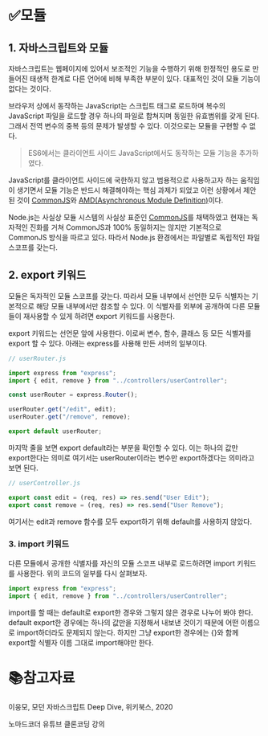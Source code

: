 # ✅모듈

## 1. 자바스크립트와 모듈

 자바스크립트는 웹페이지에 있어서 보조적인 기능을 수행하기 위해 한정적인 용도로 만들어진 태생적 한계로 다른 언어에 비해 부족한 부분이 있다. 대표적인 것이 모듈 기능이 없다는 것이다.

 브라우저 상에서 동작하는 JavaScript는 스크립트 태그로 로드하며 복수의 JavaScript 파일을 로드할 경우 하나의 파일로 합쳐지며 동일한 유효범위를 갖게 된다. 그래서 전역 변수의 중복 등의 문제가 발생할 수 있다. 이것으로는 모듈을 구현할 수 없다.

> ES6에서는 클라이언트 사이드 JavaScript에서도 동작하는 모듈 기능을 추가하였다.

 JavaScript를 클라이언트 사이드에 국한하지 않고 범용적으로 사용하고자 하는 움직임이 생기면서 모듈 기능은 반드시 해결해야하는 핵심 과제가 되었고 이런 상황에서 제안된 것이 [CommonJS](http://www.commonjs.org/)와 [AMD(Asynchronous Module Definition)](https://github.com/amdjs/amdjs-api/wiki/AMD)이다.

 Node.js는 사실상 모듈 시스템의 사실상 표준인 [CommonJS](http://www.commonjs.org/)를 채택하였고 현재는 독자적인 진화를 거쳐 CommonJS과 100% 동일하지는 않지만 기본적으로 CommonJS 방식을 따르고 있다. 따라서 Node.js 환경에서는 파일별로 독립적인 파일 스코프를 갖는다.

## 2. export 키워드

 모듈은 독자적인 모듈 스코프를 갖는다. 따라서 모듈 내부에서 선언한 모두 식별자는 기본적으로 해당 모듈 내부에서만 참조할 수 있다. 이 식별자를 외부에 공개하여 다른 모듈들이 재사용할 수 있게 하려면 export 키워드를 사용한다.

 export 키워드는 선언문 앞에 사용한다. 이로써 변수, 함수, 클래스 등 모든 식별자를 export 할 수 있다. 아래는 express를 사용해 만든 서버의 일부이다.

```javascript
// userRouter.js

import express from "express";
import { edit, remove } from "../controllers/userController";

const userRouter = express.Router();

userRouter.get("/edit", edit);
userRouter.get("/remove", remove);

export default userRouter;
```

 마지막 줄을 보면 export default라는 부분을 확인할 수 있다. 이는 하나의 값만 export한다는 의미로 여기서는 userRouter이라는 변수만 export하겠다는 의미라고 보면 된다.

```javascript
// userController.js

export const edit = (req, res) => res.send("User Edit");
export const remove = (req, res) => res.send("User Remove");
```

여기서는 edit과 remove 함수를 모두 export하기 위해 default를 사용하지 않았다.

### 3. import 키워드

 다른 모듈에서 공개한 식별자를 자신의 모듈 스코프 내부로 로드하려면 import 키워드를 사용한다. 위의 코드의 일부를 다시 살펴보자.

```javascript
import express from "express";
import { edit, remove } from "../controllers/userController";
```

 import를 할 때는 default로 export한 경우와 그렇지 않은 경우로 나누어 봐야 한다. default export한 경우에는 하나의 값만을 지정해서 내보낸 것이기 때문에 어떤 이름으로 import하더라도 문제되지 않는다. 하지만 그냥 export한 경우에는 {}와 함께 export할 식별자 이름 그대로 import해야만 한다.

# :books:참고자료

이웅모, 모던 자바스크립트 Deep Dive, 위키북스, 2020

노마드코더 유튜브 클론코딩 강의
